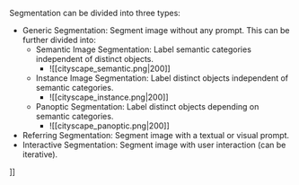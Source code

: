 Segmentation can be divided into three types:
 - Generic Segmentation: Segment image without any prompt. This can be further divided into:
	- Semantic Image Segmentation: Label semantic categories independent of distinct objects.
		- ![[cityscape_semantic.png|200]]
	- Instance Image Segmentation: Label distinct objects independent of semantic categories.
		- ![[cityscape_instance.png|200]]
	- Panoptic Segmentation: Label distinct objects depending on semantic categories.
		- ![[cityscape_panoptic.png|200]]
 - Referring Segmentation: Segment image with a textual or visual prompt.
 - Interactive Segmentation: Segment image with user interaction (can be iterative).





]]